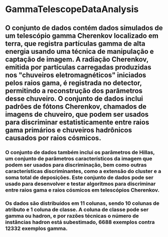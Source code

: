 # GammaTelescopeDataAnalysis

## O conjunto de dados contém dados simulados de um telescópio gamma Cherenkov localizado em terra, que registra partículas gamma de alta energia usando uma técnica de manipulação e captação de imagem. A radiação Cherenkov, emitida por partículas carregadas produzidas nos "chuveiros eletromagnéticos" iniciados pelos raios gama, é registrada no detector, permitindo a reconstrução dos parâmetros desse chuveiro. O conjunto de dados inclui padrões de fótons Cherenkov, chamados de imagens de chuveiro, que podem ser usados para discriminar estatisticamente entre raios gama primários e chuveiros hadrônicos causados por raios cósmicos.

### O conjunto de dados também inclui os parâmetros de Hillas, um conjunto de parâmetros característicos da imagem que podem ser usados para discriminação, bem como outras características discriminantes, como a extensão do cluster e a soma total de deposições. Este conjunto de dados pode ser usado para desenvolver e testar algoritmos para discriminar entre raios gama e raios cósmicos em telescópios Cherenkov.

### Os dados são distribuídos em 11 colunas, sendo 10 colunas de atributo e 1 coluna de classe. A coluna de classe pode ser gamma ou hadron, e por razões técnicas o número de instâncias hadron está subestimado, 6688 exemplos contra 12332 exemplos gamma.
